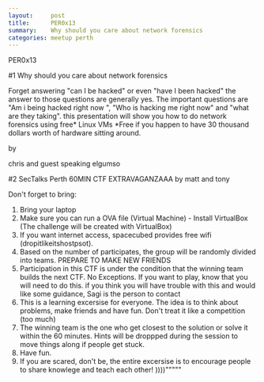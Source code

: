 ```yaml
---
layout:     post
title:      PER0x13 
summary:    Why should you care about network forensics
categories: meetup perth
---
```


PER0x13 


#1 Why should you care about network forensics

Forget answering "can I be hacked" or even "have I been hacked" the answer to those questions are generally yes.  The important questions are "Am i being hacked right now ", "Who is hacking me right now" and "what are they taking".
this presentation will show you how to do network forensics using free* Linux VMs
*Free if you happen to have 30 thousand dollars worth of hardware sitting around.

by

chris and guest speaking elgumso

#2 SecTalks Perth 60MIN CTF EXTRAVAGANZAAA
by matt and tony

Don't forget to bring:

1. Bring your laptop
2. Make sure you can run a OVA file (Virtual Machine) - Install VirtualBox (The challenge will be created with VirtualBox)
3. If you want internet access, spacecubed provides free wifi (dropitlikeitshostpsot).
4. Based on the number of participates, the group will be randomly divided into teams. PREPARE TO MAKE NEW FRIENDS
5. Participation in this CTF is under the condition that the winning team builds the next CTF. No Exceptions. If you want to play, know that you will need to do this. if you think you will have trouble with this and would like some guidance, Sagi is the person to contact
6. This is a learning excersise for everyone. The idea is to think about problems, make friends and have fun. Don't treat it like a competition (too much)
7. The winning team is the one who get closest to the solution or solve it within the 60 minutes. Hints will be droppped during the session to move things along if people get stuck.
8. Have fun.
9. If you are scared, don't be, the entire excersise is to encourage people to share knowlege and teach each other! ))))"""""
